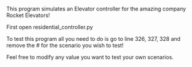 This program simulates an Elevator controller for the amazing company Rocket Elevators!

First open residential_controller.py

To test this program all you need to do is go to line 326, 327, 328 and remove the # for the scenario you wish to test!

Feel free to modify any value you want to test your own scenarios.